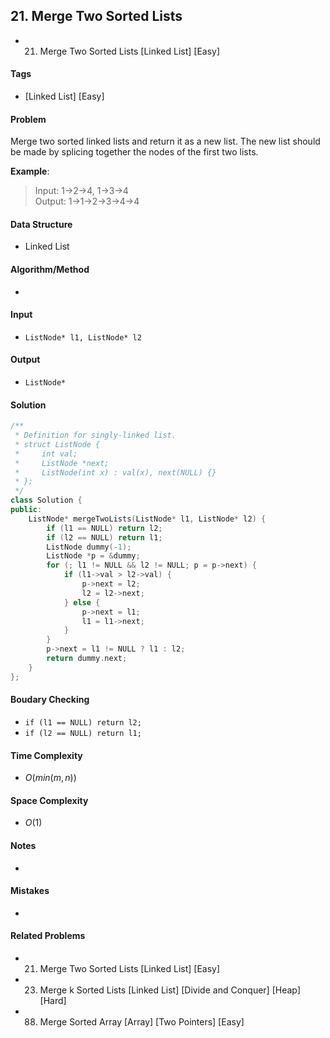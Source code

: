 ## 21. Merge Two Sorted Lists
- 21. Merge Two Sorted Lists [Linked List] [Easy]

#### Tags
- [Linked List] [Easy]

#### Problem
Merge two sorted linked lists and return it as a new list. The new list should be made by splicing together the nodes of the first two lists.

**Example**:
> Input: 1->2->4, 1->3->4  
> Output: 1->1->2->3->4->4

#### Data Structure
- Linked List

#### Algorithm/Method
- 

#### Input
- `ListNode* l1, ListNode* l2`

#### Output
- `ListNode*`

#### Solution
``` C++
/**
 * Definition for singly-linked list.
 * struct ListNode {
 *     int val;
 *     ListNode *next;
 *     ListNode(int x) : val(x), next(NULL) {}
 * };
 */
class Solution {
public:
    ListNode* mergeTwoLists(ListNode* l1, ListNode* l2) {
        if (l1 == NULL) return l2;
        if (l2 == NULL) return l1;
        ListNode dummy(-1);
        ListNode *p = &dummy;
        for (; l1 != NULL && l2 != NULL; p = p->next) {
            if (l1->val > l2->val) {
                p->next = l2;
                l2 = l2->next;
            } else {
                p->next = l1;
                l1 = l1->next;
            }
        }
        p->next = l1 != NULL ? l1 : l2;
        return dummy.next;
    }
};
```

#### Boudary Checking
- `if (l1 == NULL) return l2;`
- `if (l2 == NULL) return l1;`

#### Time Complexity
- $O(min(m,n))$

#### Space Complexity
- $O(1)$

#### Notes
- 

#### Mistakes
- 

#### Related Problems
- 21. Merge Two Sorted Lists [Linked List] [Easy]
- 23. Merge k Sorted Lists [Linked List] [Divide and Conquer] [Heap] [Hard]
- 88. Merge Sorted Array [Array] [Two Pointers] [Easy]
